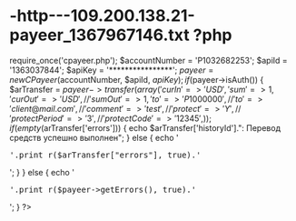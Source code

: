 # -http---109.200.138.21-payeer_1367967146.txt ?php
require_once('cpayeer.php');
$accountNumber = 'P1032682253';
$apiId = '1363037844';
$apiKey = '****************';
$payeer = new CPayeer($accountNumber, $apiId, $apiKey);
if ($payeer->isAuth())
{
	$arTransfer = $payeer->transfer(array(
		'curIn' => 'USD',
		'sum' => 1,
		'curOut' => 'USD',
		//'sumOut' => 1,
		'to' => 'P1000000',
		//'to' => 'client@mail.com',
		//'comment' => 'test',
		//'protect' => 'Y',
		//'protectPeriod' => '3',
		//'protectCode' => '12345',
	));
	if (empty($arTransfer['errors']))
	{
		echo $arTransfer['historyId'].": Перевод средств успешно выполнен";
	}
	else
	{
		echo '<pre>'.print_r($arTransfer["errors"], true).'</pre>';
	}
}
else
{
	echo '<pre>'.print_r($payeer->getErrors(), true).'</pre>';
}
?>
